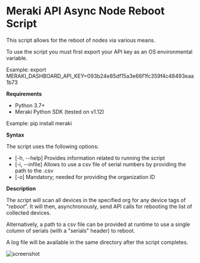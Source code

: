 # Meraki API Async Node Reboot Script

This script allows for the reboot of nodes via various means.

To use the script you must first export your API key as an OS environmental variable.

Example: export MERAKI_DASHBOARD_API_KEY=093b24e85df15a3e66f1fc359f4c48493eaa1b73


**Requirements**

- Python 3.7+
- Meraki Python SDK (tested on v1.12)

Example: pip install meraki

**Syntax**

The script uses the following options:

*  [-h, --help]     Provides information related to running the script
*  [-i, --infile]   Allows to use a csv file of serial numbers by providing the path to the .csv
*  [-o]             Mandatory; needed for providing the organization ID
  

**Description**

The script will scan all devices in the specified org for any device tags of "*reboot*". It will then, asynchronously, send API calls for rebooting the list of collected devices.

Alternatively, a path to a csv file can be provided at runtime to use a single column of serials (with a "serials" header) to reboot.

A log file will be available in the same directory after the script completes.


![screenshot](https://user-images.githubusercontent.com/54417236/146243258-3f848325-74d4-4bfc-9544-620d08251132.jpg)
